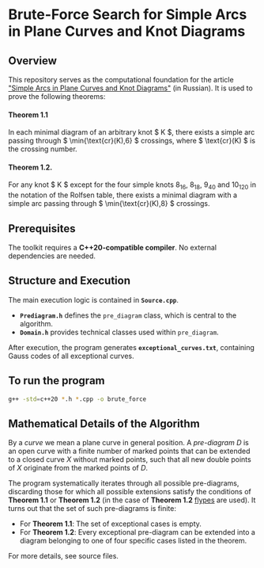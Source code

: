 # Brute-Force Search for Simple Arcs in Plane Curves and Knot Diagrams

## Overview
This repository serves as the computational foundation for the article ["Simple Arcs in Plane Curves and Knot Diagrams"](http://journal.imm.uran.ru/2017-v.23-4-pp.63-76) (in Russian). It is used to prove the following theorems:

#### **Theorem 1.1** 
In each minimal diagram of an arbitrary knot $ K $, there exists a simple arc passing through $ \min\{\text{cr}(K),6\} $ crossings, where $ \text{cr}(K) $ is the crossing number.
#### **Theorem 1.2.** 
For any knot $ K $ except for the four simple knots $8_{16}$, $8_{18}$, $9_{40}$ and $10_{120}$ in the notation of the Rolfsen table, there exists a minimal diagram with a simple arc passing through $ \min\{\text{cr}(K),8\} $ crossings.

## Prerequisites
The toolkit requires a **C++20-compatible compiler**. No external dependencies are needed.

## Structure and Execution
The main execution logic is contained in **`Source.cpp`**.  
- **`Prediagram.h`** defines the `pre_diagram` class, which is central to the algorithm.  
- **`Domain.h`** provides technical classes used within `pre_diagram`.  

After execution, the program generates **`exceptional_curves.txt`**, containing Gauss codes of all exceptional curves.

## To run the program
```sh
g++ -std=c++20 *.h *.cpp -o brute_force
```

## Mathematical Details of the Algorithm
By a  *curve* we mean a plane curve in general position. A *pre-diagram* $D$ is an open curve with a finite number of marked points that can be extended to a closed curve $X$ without marked points, such that all new double points of $X$ originate from the marked points of $D$.

The program systematically iterates through all possible pre-diagrams, discarding those for which all possible extensions satisfy the conditions of **Theorem 1.1** or **Theorem 1.2** (in the case of **Theorem 1.2** [flypes](https://en.wikipedia.org/wiki/Flype) are used). It turns out that the set of such pre-diagrams is finite:
- For **Theorem 1.1**: The set of exceptional cases is empty.
- For **Theorem 1.2**: Every exceptional pre-diagram can be extended into a diagram belonging to one of four specific cases listed in the theorem.

For more details, see source files.